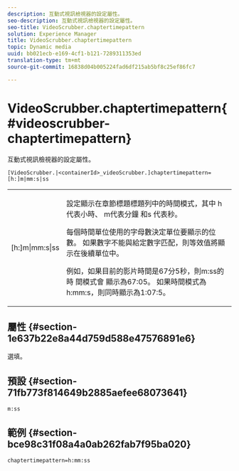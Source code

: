 ```yaml
---
description: 互動式視訊檢視器的設定屬性。
seo-description: 互動式視訊檢視器的設定屬性。
seo-title: VideoScrubber.chaptertimepattern
solution: Experience Manager
title: VideoScrubber.chaptertimepattern
topic: Dynamic media
uuid: bb021ecb-e169-4cf1-b121-7289311353ed
translation-type: tm+mt
source-git-commit: 16838d04b005224fad6df215ab5bf8c25ef86fc7

---
```



# VideoScrubber.chaptertimepattern{#videoscrubber-chaptertimepattern}

互動式視訊檢視器的設定屬性。

`[VideoScrubber.|<containerId>_videoScrubber.]chaptertimepattern=[h:]m|mm:s|ss`

<table id="table_441553CD34C94A58A9D7CBF772DEDDB6"> 
 <tbody> 
  <tr> 
   <td colname="col1"> <p> <span class="codeph"> [h:]m|mm:s|ss</span> </p> </td> 
   <td colname="col2"> <p> 設定顯示在章節標題標題列中的時間模式，其中 <span class="codeph"> h</span> 代表小時、 <span class="codeph"> m代表分鐘</span> 和s <span class="codeph"></span> 代表秒。 </p> <p>每個時間單位使用的字母數決定單位要顯示的位數。 如果數字不能與給定數字匹配，則等效值將顯示在後續單位中。 </p> <p>例如，如果目前的影片時間是67分5秒，則m:ss的時 <span class="codeph"> 間模式會</span> 顯示為67:05。 如果時間模式為 <span class="codeph"> h:mm:s，則同時顯示為1:07:5</span>。 </p> </td> 
  </tr> 
 </tbody> 
</table>

## 屬性 {#section-1e637b22e8a44d759d588e47576891e6}

選填。

## 預設 {#section-71fb773f814649b2885aefee68073641}

`m:ss`

## 範例 {#section-bce98c31f08a4a0ab262fab7f95ba020}

```
chaptertimepattern=h:mm:ss
```

